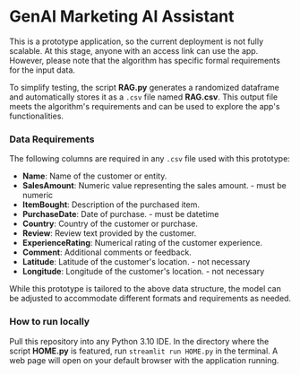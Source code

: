 # GenAI Marketing AI Assistant

This is a prototype application, so the current deployment is not fully scalable. At this stage, anyone with an access link can use the app. However, please note that the algorithm has specific formal requirements for the input data. 

To simplify testing, the script **RAG.py** generates a randomized dataframe and automatically stores it as a `.csv` file named **RAG.csv**. This output file meets the algorithm's requirements and can be used to explore the app's functionalities.

### Data Requirements

The following columns are required in any `.csv` file used with this prototype:

- **Name**: Name of the customer or entity.
- **SalesAmount**: Numeric value representing the sales amount. - must be numeric
- **ItemBought**: Description of the purchased item.
- **PurchaseDate**: Date of purchase. - must be datetime
- **Country**: Country of the customer or purchase.
- **Review**: Review text provided by the customer.
- **ExperienceRating**: Numerical rating of the customer experience.
- **Comment**: Additional comments or feedback.
- **Latitude**: Latitude of the customer's location. - not necessary
- **Longitude**: Longitude of the customer's location. - not necessary


While this prototype is tailored to the above data structure, the model can be adjusted to accommodate different formats and requirements as needed.

### How to run locally

Pull this repository into any Python 3.10 IDE. In the directory where the script **HOME.py** is featured, run `streamlit run HOME.py` in the terminal. A web page will open on your default browser with the application running.

